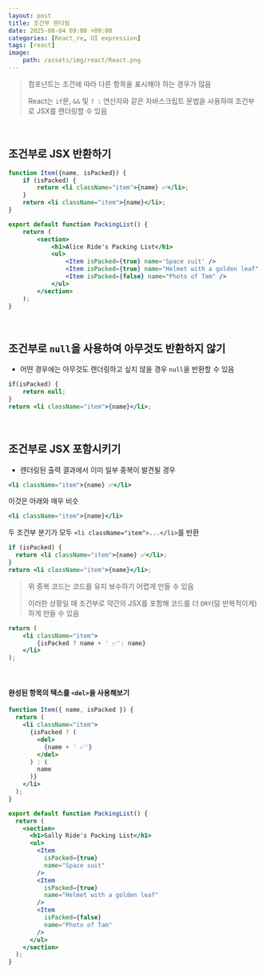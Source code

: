 ```yaml
---
layout: post
title: 조건부 렌더링
date: 2025-08-04 09:00 +09:00
categories: [React_re, UI expression]
tags: [react]
image:
    path: /assets/img/react/React.png
---
```


> 컴포넌트는 조건에 따라 다른 항목을 표시해야 하는 경우가 많음
>
> React는 `if`문, `&&` 및 `? :` 연산자와 같은 자바스크립트 문법을 사용하여 조건부로 JSX를 렌더링할 수 있음

<br>

## 조건부로 JSX 반환하기

```jsx
function Item({name, isPacked}) {
    if (isPacked) {
        return <li className="item">{name} ✅</li>;
    }
    return <li className="item">{name}</li>;
}

export default function PackingList() {
    return (
        <section>
            <h1>Alice Ride's Packing List</h1>
            <ul>
                <Item isPacked={true} name='Space suit' />
                <Item isPacked={true} name="Helmet with a golden leaf" />
                <Item isPacked={false} name="Photo of Tam" />
            </ul>
        </section>    
    );
}
```


<br>

## 조건부로 `null`을 사용하여 아무것도 반환하지 않기

- 어떤 경우에는 아무것도 렌더링하고 싶지 않을 경우 `null`을 반환할 수 있음

```jsx
if(isPacked) {
    return null;
}
return <li className="item">{name}</li>;
```

<br>

## 조건부로 JSX 포함시키기

- 렌더링된 출력 결과에서 이미 일부 중복이 발견될 경우

```jsx
<li className="item">{name} ✅</li>
```

이것은 아래와 매우 비슷

```jsx
<li className="item">{name}</li>
```

두 조건부 분기가 모두 `<li className="item">...</li>`를 반환

```jsx
if (isPacked) {
  return <li className="item">{name} ✅</li>;
}
return <li className="item">{name}</li>;
```

> 위 중복 코드는 코드를 유지 보수하기 어렵게 만들 수 있음 
>
> 이러한 상황일 때 조건부로 약간의 JSX를 포함해 코드를 더 `DRY`(덜 반복적이게)하게 만들 수 있음

```jsx
return (
    <li className="item">
        {isPacked ? name + ' ✅': name} 
    </li>
);
```

<br>

#### 완성된 항목의 텍스를 `<del>`을 사용해보기

```jsx
function Item({ name, isPacked }) {
  return (
    <li className="item">
      {isPacked ? (
        <del>
          {name + ' ✅'}
        </del>
      ) : (
        name
      )}
    </li>
  );
}

export default function PackingList() {
  return (
    <section>
      <h1>Sally Ride's Packing List</h1>
      <ul>
        <Item
          isPacked={true}
          name="Space suit"
        />
        <Item
          isPacked={true}
          name="Helmet with a golden leaf"
        />
        <Item
          isPacked={false}
          name="Photo of Tam"
        />
      </ul>
    </section>
  );
}
```

<br>
